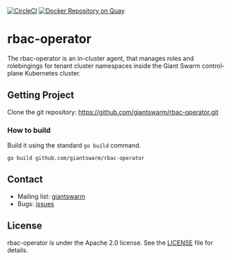 [![CircleCI](https://circleci.com/gh/giantswarm/rbac-operator.svg?&style=shield&&circle-token=373dcae33aecb47a0a53c51105e9381dff5b0b88)](https://circleci.com/gh/giantswarm/rbac-operator) [![Docker Repository on Quay](https://quay.io/repository/giantswarm/rbac-operator/status "Docker Repository on Quay")](https://quay.io/repository/giantswarm/rbac-operator)

# rbac-operator

The rbac-operator is an in-cluster agent, that manages roles and rolebingings
for tenant cluster namespaces inside the Giant Swarm control-plane Kubernetes cluster.

## Getting Project

Clone the git repository: https://github.com/giantswarm/rbac-operator.git

### How to build

Build it using the standard `go build` command.

```
go build github.com/giantswarm/rbac-operator
```

## Contact

- Mailing list: [giantswarm](https://groups.google.com/forum/!forum/giantswarm)
- Bugs: [issues](https://github.com/giantswarm/rbac-operator/issues)


## License

rbac-operator is under the Apache 2.0 license. See the [LICENSE](LICENSE) file for
details.
